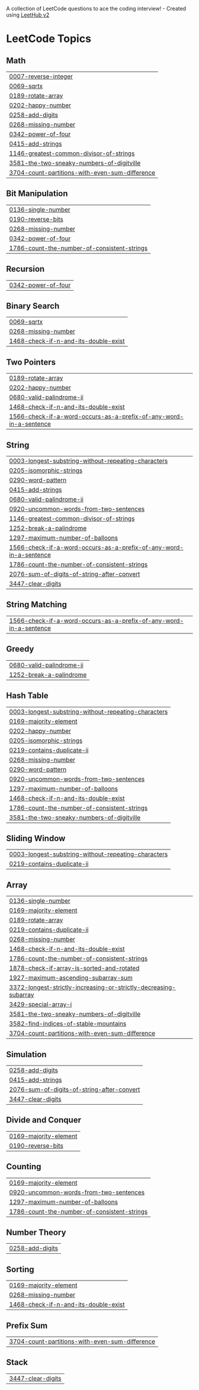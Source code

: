 A collection of LeetCode questions to ace the coding interview! - Created using [LeetHub v2](https://github.com/arunbhardwaj/LeetHub-2.0)
<!---LeetCode Topics Start-->
# LeetCode Topics
## Math
|  |
| ------- |
| [0007-reverse-integer](https://github.com/MhdRishad-P/LeetCode/tree/master/0007-reverse-integer) |
| [0069-sqrtx](https://github.com/MhdRishad-P/LeetCode/tree/master/0069-sqrtx) |
| [0189-rotate-array](https://github.com/MhdRishad-P/LeetCode/tree/master/0189-rotate-array) |
| [0202-happy-number](https://github.com/MhdRishad-P/LeetCode/tree/master/0202-happy-number) |
| [0258-add-digits](https://github.com/MhdRishad-P/LeetCode/tree/master/0258-add-digits) |
| [0268-missing-number](https://github.com/MhdRishad-P/LeetCode/tree/master/0268-missing-number) |
| [0342-power-of-four](https://github.com/MhdRishad-P/LeetCode/tree/master/0342-power-of-four) |
| [0415-add-strings](https://github.com/MhdRishad-P/LeetCode/tree/master/0415-add-strings) |
| [1146-greatest-common-divisor-of-strings](https://github.com/MhdRishad-P/LeetCode/tree/master/1146-greatest-common-divisor-of-strings) |
| [3581-the-two-sneaky-numbers-of-digitville](https://github.com/MhdRishad-P/LeetCode/tree/master/3581-the-two-sneaky-numbers-of-digitville) |
| [3704-count-partitions-with-even-sum-difference](https://github.com/MhdRishad-P/LeetCode/tree/master/3704-count-partitions-with-even-sum-difference) |
## Bit Manipulation
|  |
| ------- |
| [0136-single-number](https://github.com/MhdRishad-P/LeetCode/tree/master/0136-single-number) |
| [0190-reverse-bits](https://github.com/MhdRishad-P/LeetCode/tree/master/0190-reverse-bits) |
| [0268-missing-number](https://github.com/MhdRishad-P/LeetCode/tree/master/0268-missing-number) |
| [0342-power-of-four](https://github.com/MhdRishad-P/LeetCode/tree/master/0342-power-of-four) |
| [1786-count-the-number-of-consistent-strings](https://github.com/MhdRishad-P/LeetCode/tree/master/1786-count-the-number-of-consistent-strings) |
## Recursion
|  |
| ------- |
| [0342-power-of-four](https://github.com/MhdRishad-P/LeetCode/tree/master/0342-power-of-four) |
## Binary Search
|  |
| ------- |
| [0069-sqrtx](https://github.com/MhdRishad-P/LeetCode/tree/master/0069-sqrtx) |
| [0268-missing-number](https://github.com/MhdRishad-P/LeetCode/tree/master/0268-missing-number) |
| [1468-check-if-n-and-its-double-exist](https://github.com/MhdRishad-P/LeetCode/tree/master/1468-check-if-n-and-its-double-exist) |
## Two Pointers
|  |
| ------- |
| [0189-rotate-array](https://github.com/MhdRishad-P/LeetCode/tree/master/0189-rotate-array) |
| [0202-happy-number](https://github.com/MhdRishad-P/LeetCode/tree/master/0202-happy-number) |
| [0680-valid-palindrome-ii](https://github.com/MhdRishad-P/LeetCode/tree/master/0680-valid-palindrome-ii) |
| [1468-check-if-n-and-its-double-exist](https://github.com/MhdRishad-P/LeetCode/tree/master/1468-check-if-n-and-its-double-exist) |
| [1566-check-if-a-word-occurs-as-a-prefix-of-any-word-in-a-sentence](https://github.com/MhdRishad-P/LeetCode/tree/master/1566-check-if-a-word-occurs-as-a-prefix-of-any-word-in-a-sentence) |
## String
|  |
| ------- |
| [0003-longest-substring-without-repeating-characters](https://github.com/MhdRishad-P/LeetCode/tree/master/0003-longest-substring-without-repeating-characters) |
| [0205-isomorphic-strings](https://github.com/MhdRishad-P/LeetCode/tree/master/0205-isomorphic-strings) |
| [0290-word-pattern](https://github.com/MhdRishad-P/LeetCode/tree/master/0290-word-pattern) |
| [0415-add-strings](https://github.com/MhdRishad-P/LeetCode/tree/master/0415-add-strings) |
| [0680-valid-palindrome-ii](https://github.com/MhdRishad-P/LeetCode/tree/master/0680-valid-palindrome-ii) |
| [0920-uncommon-words-from-two-sentences](https://github.com/MhdRishad-P/LeetCode/tree/master/0920-uncommon-words-from-two-sentences) |
| [1146-greatest-common-divisor-of-strings](https://github.com/MhdRishad-P/LeetCode/tree/master/1146-greatest-common-divisor-of-strings) |
| [1252-break-a-palindrome](https://github.com/MhdRishad-P/LeetCode/tree/master/1252-break-a-palindrome) |
| [1297-maximum-number-of-balloons](https://github.com/MhdRishad-P/LeetCode/tree/master/1297-maximum-number-of-balloons) |
| [1566-check-if-a-word-occurs-as-a-prefix-of-any-word-in-a-sentence](https://github.com/MhdRishad-P/LeetCode/tree/master/1566-check-if-a-word-occurs-as-a-prefix-of-any-word-in-a-sentence) |
| [1786-count-the-number-of-consistent-strings](https://github.com/MhdRishad-P/LeetCode/tree/master/1786-count-the-number-of-consistent-strings) |
| [2076-sum-of-digits-of-string-after-convert](https://github.com/MhdRishad-P/LeetCode/tree/master/2076-sum-of-digits-of-string-after-convert) |
| [3447-clear-digits](https://github.com/MhdRishad-P/LeetCode/tree/master/3447-clear-digits) |
## String Matching
|  |
| ------- |
| [1566-check-if-a-word-occurs-as-a-prefix-of-any-word-in-a-sentence](https://github.com/MhdRishad-P/LeetCode/tree/master/1566-check-if-a-word-occurs-as-a-prefix-of-any-word-in-a-sentence) |
## Greedy
|  |
| ------- |
| [0680-valid-palindrome-ii](https://github.com/MhdRishad-P/LeetCode/tree/master/0680-valid-palindrome-ii) |
| [1252-break-a-palindrome](https://github.com/MhdRishad-P/LeetCode/tree/master/1252-break-a-palindrome) |
## Hash Table
|  |
| ------- |
| [0003-longest-substring-without-repeating-characters](https://github.com/MhdRishad-P/LeetCode/tree/master/0003-longest-substring-without-repeating-characters) |
| [0169-majority-element](https://github.com/MhdRishad-P/LeetCode/tree/master/0169-majority-element) |
| [0202-happy-number](https://github.com/MhdRishad-P/LeetCode/tree/master/0202-happy-number) |
| [0205-isomorphic-strings](https://github.com/MhdRishad-P/LeetCode/tree/master/0205-isomorphic-strings) |
| [0219-contains-duplicate-ii](https://github.com/MhdRishad-P/LeetCode/tree/master/0219-contains-duplicate-ii) |
| [0268-missing-number](https://github.com/MhdRishad-P/LeetCode/tree/master/0268-missing-number) |
| [0290-word-pattern](https://github.com/MhdRishad-P/LeetCode/tree/master/0290-word-pattern) |
| [0920-uncommon-words-from-two-sentences](https://github.com/MhdRishad-P/LeetCode/tree/master/0920-uncommon-words-from-two-sentences) |
| [1297-maximum-number-of-balloons](https://github.com/MhdRishad-P/LeetCode/tree/master/1297-maximum-number-of-balloons) |
| [1468-check-if-n-and-its-double-exist](https://github.com/MhdRishad-P/LeetCode/tree/master/1468-check-if-n-and-its-double-exist) |
| [1786-count-the-number-of-consistent-strings](https://github.com/MhdRishad-P/LeetCode/tree/master/1786-count-the-number-of-consistent-strings) |
| [3581-the-two-sneaky-numbers-of-digitville](https://github.com/MhdRishad-P/LeetCode/tree/master/3581-the-two-sneaky-numbers-of-digitville) |
## Sliding Window
|  |
| ------- |
| [0003-longest-substring-without-repeating-characters](https://github.com/MhdRishad-P/LeetCode/tree/master/0003-longest-substring-without-repeating-characters) |
| [0219-contains-duplicate-ii](https://github.com/MhdRishad-P/LeetCode/tree/master/0219-contains-duplicate-ii) |
## Array
|  |
| ------- |
| [0136-single-number](https://github.com/MhdRishad-P/LeetCode/tree/master/0136-single-number) |
| [0169-majority-element](https://github.com/MhdRishad-P/LeetCode/tree/master/0169-majority-element) |
| [0189-rotate-array](https://github.com/MhdRishad-P/LeetCode/tree/master/0189-rotate-array) |
| [0219-contains-duplicate-ii](https://github.com/MhdRishad-P/LeetCode/tree/master/0219-contains-duplicate-ii) |
| [0268-missing-number](https://github.com/MhdRishad-P/LeetCode/tree/master/0268-missing-number) |
| [1468-check-if-n-and-its-double-exist](https://github.com/MhdRishad-P/LeetCode/tree/master/1468-check-if-n-and-its-double-exist) |
| [1786-count-the-number-of-consistent-strings](https://github.com/MhdRishad-P/LeetCode/tree/master/1786-count-the-number-of-consistent-strings) |
| [1878-check-if-array-is-sorted-and-rotated](https://github.com/MhdRishad-P/LeetCode/tree/master/1878-check-if-array-is-sorted-and-rotated) |
| [1927-maximum-ascending-subarray-sum](https://github.com/MhdRishad-P/LeetCode/tree/master/1927-maximum-ascending-subarray-sum) |
| [3372-longest-strictly-increasing-or-strictly-decreasing-subarray](https://github.com/MhdRishad-P/LeetCode/tree/master/3372-longest-strictly-increasing-or-strictly-decreasing-subarray) |
| [3429-special-array-i](https://github.com/MhdRishad-P/LeetCode/tree/master/3429-special-array-i) |
| [3581-the-two-sneaky-numbers-of-digitville](https://github.com/MhdRishad-P/LeetCode/tree/master/3581-the-two-sneaky-numbers-of-digitville) |
| [3582-find-indices-of-stable-mountains](https://github.com/MhdRishad-P/LeetCode/tree/master/3582-find-indices-of-stable-mountains) |
| [3704-count-partitions-with-even-sum-difference](https://github.com/MhdRishad-P/LeetCode/tree/master/3704-count-partitions-with-even-sum-difference) |
## Simulation
|  |
| ------- |
| [0258-add-digits](https://github.com/MhdRishad-P/LeetCode/tree/master/0258-add-digits) |
| [0415-add-strings](https://github.com/MhdRishad-P/LeetCode/tree/master/0415-add-strings) |
| [2076-sum-of-digits-of-string-after-convert](https://github.com/MhdRishad-P/LeetCode/tree/master/2076-sum-of-digits-of-string-after-convert) |
| [3447-clear-digits](https://github.com/MhdRishad-P/LeetCode/tree/master/3447-clear-digits) |
## Divide and Conquer
|  |
| ------- |
| [0169-majority-element](https://github.com/MhdRishad-P/LeetCode/tree/master/0169-majority-element) |
| [0190-reverse-bits](https://github.com/MhdRishad-P/LeetCode/tree/master/0190-reverse-bits) |
## Counting
|  |
| ------- |
| [0169-majority-element](https://github.com/MhdRishad-P/LeetCode/tree/master/0169-majority-element) |
| [0920-uncommon-words-from-two-sentences](https://github.com/MhdRishad-P/LeetCode/tree/master/0920-uncommon-words-from-two-sentences) |
| [1297-maximum-number-of-balloons](https://github.com/MhdRishad-P/LeetCode/tree/master/1297-maximum-number-of-balloons) |
| [1786-count-the-number-of-consistent-strings](https://github.com/MhdRishad-P/LeetCode/tree/master/1786-count-the-number-of-consistent-strings) |
## Number Theory
|  |
| ------- |
| [0258-add-digits](https://github.com/MhdRishad-P/LeetCode/tree/master/0258-add-digits) |
## Sorting
|  |
| ------- |
| [0169-majority-element](https://github.com/MhdRishad-P/LeetCode/tree/master/0169-majority-element) |
| [0268-missing-number](https://github.com/MhdRishad-P/LeetCode/tree/master/0268-missing-number) |
| [1468-check-if-n-and-its-double-exist](https://github.com/MhdRishad-P/LeetCode/tree/master/1468-check-if-n-and-its-double-exist) |
## Prefix Sum
|  |
| ------- |
| [3704-count-partitions-with-even-sum-difference](https://github.com/MhdRishad-P/LeetCode/tree/master/3704-count-partitions-with-even-sum-difference) |
## Stack
|  |
| ------- |
| [3447-clear-digits](https://github.com/MhdRishad-P/LeetCode/tree/master/3447-clear-digits) |
<!---LeetCode Topics End-->